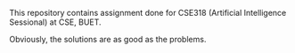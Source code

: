 This repository contains assignment done for CSE318 (Artificial Intelligence Sessional) at CSE, BUET.

Obviously, the solutions are as good as the problems. 

